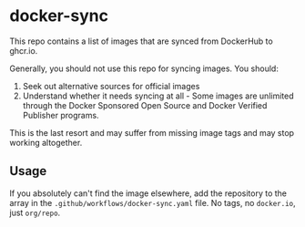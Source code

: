 # docker-sync

This repo contains a list of images that are synced from DockerHub to ghcr.io.

Generally, you should not use this repo for syncing images. You should:

1. Seek out alternative sources for official images
2. Understand whether it needs syncing at all - Some images are unlimited through the Docker Sponsored Open Source and Docker Verified Publisher programs.

This is the last resort and may suffer from missing image tags and may stop working altogether.

## Usage

If you absolutely can't find the image elsewhere, add the repository to the array in the `.github/workflows/docker-sync.yaml` file.
No tags, no `docker.io`, just `org/repo`.

